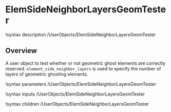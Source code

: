 # ElemSideNeighborLayersGeomTester

!syntax description /UserObjects/ElemSideNeighborLayersGeomTester

## Overview

A user object to test whether or not geometric ghost elements are correctly reserved.  `element_side_neighbor_layers` is used to specify the number of layers of geometric ghosting elements.


!syntax parameters /UserObjects/ElemSideNeighborLayersGeomTester

!syntax inputs /UserObjects/ElemSideNeighborLayersGeomTester

!syntax children /UserObjects/ElemSideNeighborLayersGeomTester

